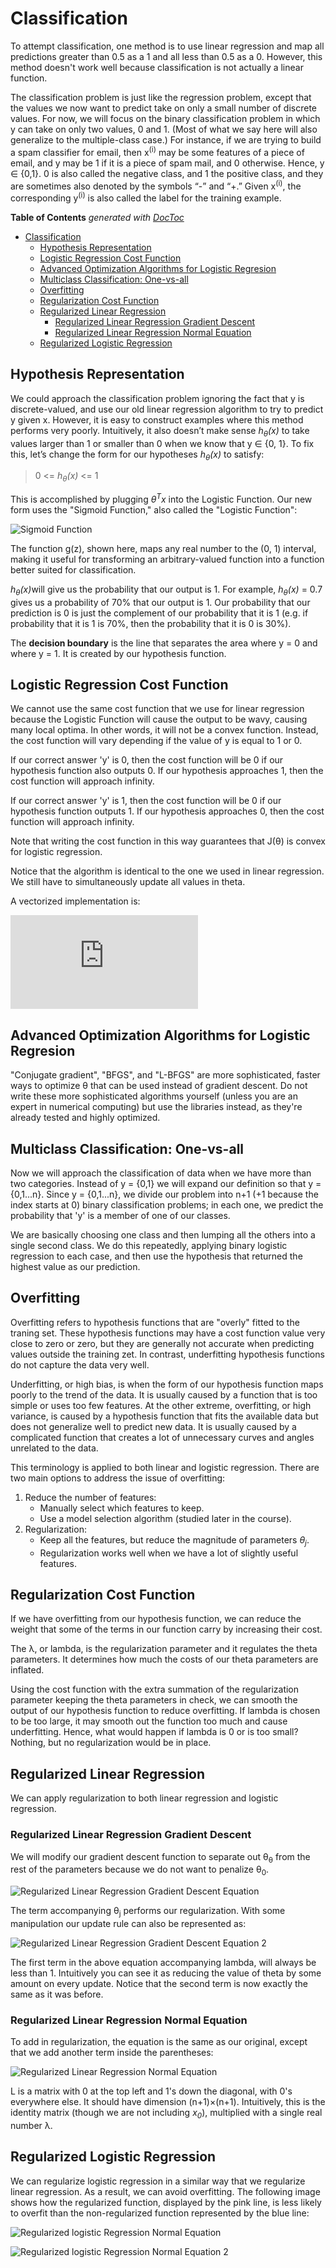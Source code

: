 # Classification

To attempt classification, one method is to use linear regression and map all predictions greater than 0.5 as a 1 and all less than 0.5 as a 0. However, this method doesn't work well because classification is not actually a linear function.

The classification problem is just like the regression problem, except that the values we now want to predict take on only a small number of discrete values. For now, we will focus on the binary classification problem in which y can take on only two values, 0 and 1. (Most of what we say here will also generalize to the multiple-class case.) For instance, if we are trying to build a spam classifier for email, then x<sup>(i)</sup> may be some features of a piece of email, and y may be 1 if it is a piece of spam mail, and 0 otherwise. Hence, y ∈ {0,1}. 0 is also called the negative class, and 1 the positive class, and they are sometimes also denoted by the symbols “-” and “+.” Given x<sup>(i)</sup>, the corresponding y<sup>(i)</sup> is also called the label for the training example.

<!-- START doctoc generated TOC please keep comment here to allow auto update -->
<!-- DON'T EDIT THIS SECTION, INSTEAD RE-RUN doctoc TO UPDATE -->
**Table of Contents**  *generated with [DocToc](https://github.com/thlorenz/doctoc)*

- [Classification](#classification)
  - [Hypothesis Representation](#hypothesis-representation)
  - [Logistic Regression Cost Function](#logistic-regression-cost-function)
  - [Advanced Optimization Algorithms for Logistic Regresion](#advanced-optimization-algorithms-for-logistic-regresion)
  - [Multiclass Classification: One-vs-all](#multiclass-classification-one-vs-all)
  - [Overfitting](#overfitting)
  - [Regularization Cost Function](#regularization-cost-function)
  - [Regularized Linear Regression](#regularized-linear-regression)
    - [Regularized Linear Regression Gradient Descent](#regularized-linear-regression-gradient-descent)
    - [Regularized Linear Regression Normal Equation](#regularized-linear-regression-normal-equation)
  - [Regularized Logistic Regression](#regularized-logistic-regression)

<!-- END doctoc generated TOC please keep comment here to allow auto update -->

## Hypothesis Representation

We could approach the classification problem ignoring the fact that y is discrete-valued, and use our old linear regression algorithm to try to predict y given x. However, it is easy to construct examples where this method performs very poorly. Intuitively, it also doesn’t make sense <i>h<sub>θ</sub>(x)</i> to take values larger than 1 or smaller than 0 when we know that y ∈ {0, 1}. To fix this, let’s change the form for our hypotheses <i>h<sub>θ</sub>(x)</i> to satisfy:

> 0 <= <i>h<sub>θ</sub>(x)</i> <= 1

This is accomplished by plugging <i>θ<sup>T</sup>x</i> into the Logistic Function. Our new form uses the "Sigmoid Function," also called the "Logistic Function":

![Sigmoid Function](https://qph.fs.quoracdn.net/main-qimg-6b67bea3311c3429bfb34b6b1737fe0c)

The function g(z), shown here, maps any real number to the (0, 1) interval, making it useful for transforming an arbitrary-valued function into a function better suited for classification.

<i>h<sub>θ</sub>(x)</i>will give us the probability that our output is 1. For example, <i>h<sub>θ</sub>(x)</i> = 0.7</i> gives us a probability of 70% that our output is 1. Our probability that our prediction is 0 is just the complement of our probability that it is 1 (e.g. if probability that it is 1 is 70%, then the probability that it is 0 is 30%).

The **decision boundary** is the line that separates the area where y = 0 and where y = 1. It is created by our hypothesis function.

## Logistic Regression Cost Function

We cannot use the same cost function that we use for linear regression because the Logistic Function will cause the output to be wavy, causing many local optima. In other words, it will not be a convex function. Instead, the cost function will vary depending if the value of y is equal to 1 or 0.

If our correct answer 'y' is 0, then the cost function will be 0 if our hypothesis function also outputs 0. If our hypothesis approaches 1, then the cost function will approach infinity.

If our correct answer 'y' is 1, then the cost function will be 0 if our hypothesis function outputs 1. If our hypothesis approaches 0, then the cost function will approach infinity.

Note that writing the cost function in this way guarantees that J(θ) is convex for logistic regression.

Notice that the algorithm is identical to the one we used in linear regression. We still have to simultaneously update all values in theta.

A vectorized implementation is:

![Cost Function Vectorized Implementation](https://latex.codecogs.com/gif.latex?%5CTheta%20%3A%3D%5CTheta%20-%5Cfrac%7B%5Calpha%20%7D%7Bm%7DX%5E%7BT%7D%28g%28X%5CTheta%20%29-%5Cvec%7By%7D%29)

## Advanced Optimization Algorithms for Logistic Regresion

"Conjugate gradient", "BFGS", and "L-BFGS" are more sophisticated, faster ways to optimize θ that can be used instead of gradient descent. Do not write these more sophisticated algorithms yourself (unless you are an expert in numerical computing) but use the libraries instead, as they're already tested and highly optimized.

## Multiclass Classification: One-vs-all

Now we will approach the classification of data when we have more than two categories. Instead of y = {0,1} we will expand our definition so that y = {0,1...n}. Since y = {0,1...n}, we divide our problem into n+1 (+1 because the index starts at 0) binary classification problems; in each one, we predict the probability that 'y' is a member of one of our classes.

We are basically choosing one class and then lumping all the others into a single second class. We do this repeatedly, applying binary logistic regression to each case, and then use the hypothesis that returned the highest value as our prediction.

## Overfitting

Overfitting refers to hypothesis functions that are "overly" fitted to the traning set. These hypothesis functions may have a cost function value very close to zero or zero, but they are generally not accurate when predicting values outside the training zet. In contrast, underfitting hypothesis functions do not capture the data very well.

Underfitting, or high bias, is when the form of our hypothesis function maps poorly to the trend of the data. It is usually caused by a function that is too simple or uses too few features. At the other extreme, overfitting, or high variance, is caused by a hypothesis function that fits the available data but does not generalize well to predict new data. It is usually caused by a complicated function that creates a lot of unnecessary curves and angles unrelated to the data.

This terminology is applied to both linear and logistic regression. There are two main options to address the issue of overfitting:

1) Reduce the number of features:
      - Manually select which features to keep.
      - Use a model selection algorithm (studied later in the course).
2) Regularization:
      - Keep all the features, but reduce the magnitude of parameters <i>θ<sub>j</sub></i>.
      - Regularization works well when we have a lot of slightly useful features.

## Regularization Cost Function

If we have overfitting from our hypothesis function, we can reduce the weight that some of the terms in our function carry by increasing their cost.

The λ, or lambda, is the regularization parameter and it regulates the theta parameters. It determines how much the costs of our theta parameters are inflated.

Using the cost function with the extra summation of the regularization parameter keeping the theta parameters in check, we can smooth the output of our hypothesis function to reduce overfitting. If lambda is chosen to be too large, it may smooth out the function too much and cause underfitting. Hence, what would happen if lambda is 0 or is too small? Nothing, but no regularization would be in place.

## Regularized Linear Regression

We can apply regularization to both linear regression and logistic regression.

### Regularized Linear Regression Gradient Descent

We will modify our gradient descent function to separate out θ<sub>θ</sub> from the rest of the parameters because we do not want to penalize θ<sub>0</sub>.

![Regularized Linear Regression Gradient Descent Equation](https://i.imgur.com/5PKjv22.png)

The term accompanying θ<sub>j</sub> performs our regularization. With some manipulation our update rule can also be represented as:

![Regularized Linear Regression Gradient Descent Equation 2](https://imgur.com/5EAqZO5.png)

The first term in the above equation accompanying lambda, will always be less than 1. Intuitively you can see it as reducing the value of theta by some amount on every update. Notice that the second term is now exactly the same as it was before.

### Regularized Linear Regression Normal Equation

To add in regularization, the equation is the same as our original, except that we add another term inside the parentheses:

![Regularized Linear Regression Normal Equation](https://imgur.com/TAnyAn2.png)

L is a matrix with 0 at the top left and 1's down the diagonal, with 0's everywhere else. It should have dimension (n+1)×(n+1). Intuitively, this is the identity matrix (though we are not including <i>x<sub>0</sub></i>), multiplied with a single real number λ.

## Regularized Logistic Regression

We can regularize logistic regression in a similar way that we regularize linear regression. As a result, we can avoid overfitting. The following image shows how the regularized function, displayed by the pink line, is less likely to overfit than the non-regularized function represented by the blue line:

![Regularized logistic Regression Normal Equation](https://imgur.com/wAtynOX.png)

![Regularized logistic Regression Normal Equation 2](https://imgur.com/JBSKRKw.png)
